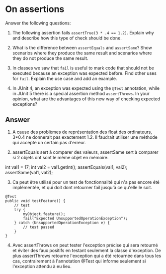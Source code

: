 # On assertions

Answer the following questions:

1. The following assertion fails `assertTrue(3 * .4 == 1.2)`. Explain why and describe how this type of check should be done.

2. What is the difference between `assertEquals` and `assertSame`? Show scenarios where they produce the same result and scenarios where they do not produce the same result.

3. In classes we saw that `fail` is useful to mark code that should not be executed because an exception was expected before. Find other uses for `fail`. Explain the use case and add an example.

4. In JUnit 4, an exception was expected using the `@Test` annotation, while in JUnit 5 there is a special assertion method `assertThrows`. In your opinion, what are the advantages of this new way of checking expected exceptions?

## Answer

1. A cause des problèmes de représentation des float des ordinateurs, 3*0.4 ne donnerait pas exactement 1.2. Il faudrait utiliser une méthode qui accepte un certain pas d'erreur.

2. assertEquals sert à comparer des valeurs, assertSame sert à comparer si 2 objets ont sont le même objet en mémoire.

int val1 = 17;
int val2 = val1.getInt();
assertEquals(val1, val2);
assertSame(val1, val2);

3. Ca peut être utilisé pour un test de fonctionnalité qui n'a pas encore été implémentée, et qui doit dont retourner fail jusqu'à ce qu'elle le soit.

```
@Test
public void testFeature() {
    // test
    try {
        myObject.feature();
        fail("Expected UnsupportedOperationException");
    } catch (UnsupportedOperationException e) {
        // test passed
    }
}
```

4.  Avec assertThrows on peut tester l'exception précise qui sera retourné et éviter des faux positifs en testant seulement la classe d'exception.
De plus assertThrows retourne l'exception qui a été retournée dans tous les cas, contrairement à l'annotation @Test qui informe seulement si l'exception attendu à eu lieu.

